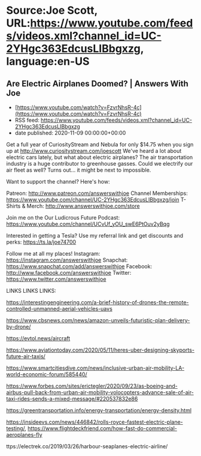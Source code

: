 # Source:Joe Scott, URL:https://www.youtube.com/feeds/videos.xml?channel_id=UC-2YHgc363EdcusLIBbgxzg, language:en-US

## Are Electric Airplanes Doomed? | Answers With Joe
 - [https://www.youtube.com/watch?v=FzvrNhsR-4c](https://www.youtube.com/watch?v=FzvrNhsR-4c)
 - RSS feed: https://www.youtube.com/feeds/videos.xml?channel_id=UC-2YHgc363EdcusLIBbgxzg
 - date published: 2020-11-09 00:00:00+00:00

Get a full year of CuriosityStream and Nebula for only $14.75 when you sign up at http://www.curiositystream.com/joescott
We've heard a lot about electric cars lately, but what about electric airplanes? The air transportation industry is a huge contributor to greenhouse gasses. Could we electrify our air fleet as well?
Turns out... it might be next to impossible.

Want to support the channel? Here's how:

Patreon: http://www.patreon.com/answerswithjoe
Channel Memberships: https://www.youtube.com/channel/UC-2YHgc363EdcusLIBbgxzg/join
T-Shirts & Merch: http://www.answerswithjoe.com/store

Join me on the Our Ludicrous Future Podcast:
https://www.youtube.com/channel/UCvUf_yOU_swE6PtOuv2yBqg

Interested in getting a Tesla? Use my referral link and get discounts and perks:
https://ts.la/joe74700

Follow me at all my places!
Instagram: https://instagram.com/answerswithjoe
Snapchat: https://www.snapchat.com/add/answerswithjoe
Facebook: http://www.facebook.com/answerswithjoe
Twitter: https://www.twitter.com/answerswithjoe

LINKS LINKS LINKS:

https://interestingengineering.com/a-brief-history-of-drones-the-remote-controlled-unmanned-aerial-vehicles-uavs

https://www.cbsnews.com/news/amazon-unveils-futuristic-plan-delivery-by-drone/

https://evtol.news/aircraft

https://www.aviationtoday.com/2020/05/11/heres-uber-designing-skyports-future-air-taxis/

https://www.smartcitiesdive.com/news/inclusive-urban-air-mobility-LA-world-economic-forum/585440/

https://www.forbes.com/sites/erictegler/2020/09/23/as-boeing-and-airbus-pull-back-from-urban-air-mobility-volocopters-advance-sale-of-air-taxi-rides-sends-a-mixed-message/#220537832e86

https://greentransportation.info/energy-transportation/energy-density.html

https://insideevs.com/news/446842/rolls-royce-fastest-electric-plane-testing/, https://www.flightdeckfriend.com/how-fast-do-commercial-aeroplanes-fly

ttps://electrek.co/2019/03/26/harbour-seaplanes-electric-airline/

